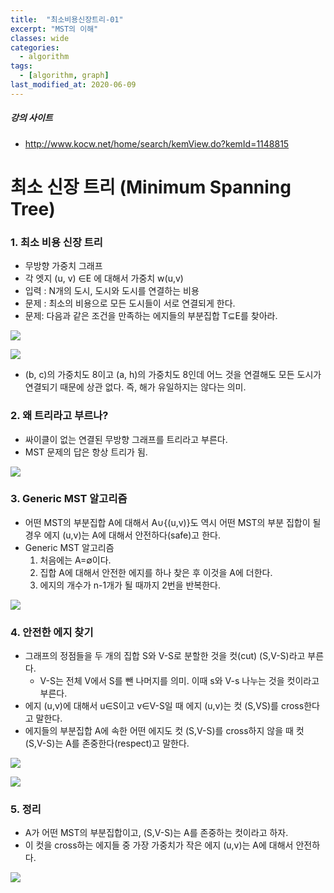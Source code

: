 ```yaml
---
title:  "최소비용신장트리-01"
excerpt: "MST의 이해"
classes: wide
categories:
  - algorithm
tags:
  - [algorithm, graph]
last_modified_at: 2020-06-09
---
```




##### 강의 사이트

* http://www.kocw.net/home/search/kemView.do?kemId=1148815



# 최소 신장 트리 (Minimum Spanning Tree)

### 1. 최소 비용 신장 트리

* 무방향 가중치 그래프
* 각 엣지 (u, v) ∈E 에 대해서 가중치 w(u,v) 
* 입력 : N개의 도시, 도시와 도시를 연결하는 비용
* 문제 : 최소의 비용으로 모든 도시들이 서로 연결되게 한다.
* 문제: 다음과 같은 조건을 만족하는 에지들의 부분집합 T⊆E를 찾아라. 

![]({{site.url}}/assets/images/algo145.PNG)

![]({{site.url}}/assets/images/algo144.PNG)

* (b, c)의 가중치도 8이고 (a, h)의 가중치도 8인데 어느 것을 연결해도 모든 도시가 연결되기 때문에 상관 없다. 즉, 해가 유일하지는 않다는 의미.



### 2. 왜 트리라고 부르나?

* 싸이클이 없는 연결된 무방향 그래프를 트리라고 부른다.
* MST 문제의 답은 항상 트리가 됨.

![]({{site.url}}/assets/images/algo146.PNG)



### 3. Generic MST 알고리즘

* 어떤 MST의 부분집합 A에 대해서 A∪{(u,v)}도 역시 어떤 MST의 부분 집합이 될 경우 에지 (u,v)는 A에 대해서 안전하다(safe)고 한다.
* Generic MST 알고리즘
  1. 처음에는 A=∅이다. 
  2. 집합 A에 대해서 안전한 에지를 하나 찾은 후 이것을 A에 더한다. 
  3. 에지의 개수가 n-1개가 될 때까지 2번을 반복한다.

![]({{site.url}}/assets/images/algo147.PNG)



### 4. 안전한 에지 찾기

* 그래프의 정점들을 두 개의 집합 S와 V-S로 분할한 것을 컷(cut) (S,V-S)라고 부른다. 
  * V-S는 전체 V에서 S를 뺀 나머지를 의미. 이때 s와 V-s 나누는 것을 컷이라고 부른다.
* 에지 (u,v)에 대해서 u∈S이고 v∈V-S일 때 에지 (u,v)는 컷 (S,VS)를 cross한다고 말한다. 
* 에지들의 부분집합 A에 속한 어떤 에지도 컷 (S,V-S)를 cross하지 않을 때 컷 (S,V-S)는 A를 존중한다(respect)고 말한다.

![]({{site.url}}/assets/images/algo148.PNG)

![]({{site.url}}/assets/images/algo149.PNG)



### 5. 정리

* A가 어떤 MST의 부분집합이고, (S,V-S)는 A를 존중하는 컷이라고 하자. 
* 이 컷을 cross하는 에지들 중 가장 가중치가 작은 에지 (u,v)는 A에 대해서 안전하다.

![]({{site.url}}/assets/images/algo150.PNG)

